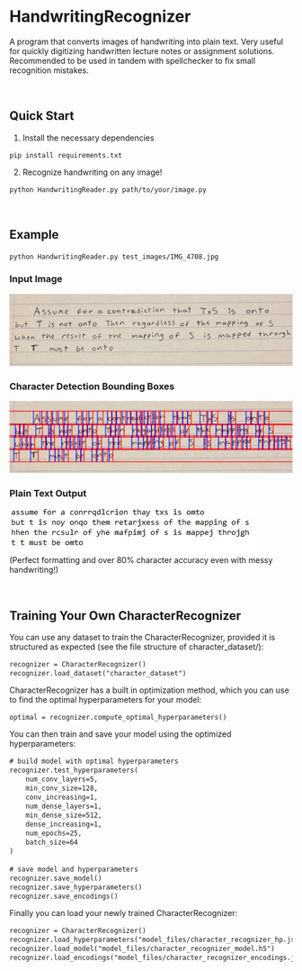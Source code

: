 # HandwritingRecognizer
A program that converts images of handwriting into plain text. Very useful for quickly digitizing handwritten lecture notes or assignment solutions. Recommended to be used in tandem with spellchecker to fix small recognition mistakes.

<br>

## Quick Start
1. Install the necessary dependencies
```
pip install requirements.txt
```

2. Recognize handwriting on any image!
```
python HandwritingReader.py path/to/your/image.py
```

<br>

## Example
```
python HandwritingReader.py test_images/IMG_4708.jpg
```
### Input Image
![Handwritten Assignment Answer](https://github.com/Evan-Warner03/HandwritingRecognizer/blob/c5437fcb063a170e8aa6b9d58171d80e7db87a70/test_images/IMG_4708.jpg?raw=true)

### Character Detection Bounding Boxes
![Detected Character Bounding Boxes](https://github.com/Evan-Warner03/HandwritingRecognizer/blob/c5437fcb063a170e8aa6b9d58171d80e7db87a70/source_images/segmented.jpg?raw=true)

### Plain Text Output
![Plain Text Output](https://github.com/Evan-Warner03/HandwritingRecognizer/blob/c5437fcb063a170e8aa6b9d58171d80e7db87a70/source_images/text.jpg?raw=true)  
(Perfect formatting and over 80% character accuracy even with messy handwriting!)

<br>

## Training Your Own CharacterRecognizer
You can use any dataset to train the CharacterRecognizer, provided it is structured as expected (see the file structure of character_dataset/):
```
recognizer = CharacterRecognizer()
recognizer.load_dataset("character_dataset")
```

CharacterRecognizer has a built in optimization method, which you can use to find the optimal hyperparameters for your model:
```
optimal = recognizer.compute_optimal_hyperparameters()
```

You can then train and save your model using the optimized hyperparameters:
```
# build model with optimal hyperparameters
recognizer.test_hyperparameters(
    num_conv_layers=5,
    min_conv_size=128,
    conv_increasing=1,
    num_dense_layers=1,
    min_dense_size=512,
    dense_increasing=1,
    num_epochs=25,
    batch_size=64
)

# save model and hyperparameters
recognizer.save_model()
recognizer.save_hyperparameters()
recognizer.save_encodings()
```

Finally you can load your newly trained CharacterRecognizer:
```
recognizer = CharacterRecognizer()
recognizer.load_hyperparameters("model_files/character_recognizer_hp.json")
recognizer.load_model("model_files/character_recognizer_model.h5")
recognizer.load_encodings("model_files/character_recognizer_encodings.json")
```
